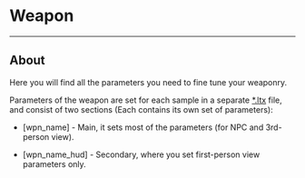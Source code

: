 # Weapon

___

## About

Here you will find all the parameters you need to fine tune your weaponry.

Parameters of the weapon are set for each sample in a separate [*.ltx](../../../file-formats/conf-script/ltx.md) file, and consist of two sections (Each contains its own set of parameters):

- \[wpn_name] - Main, it sets most of the parameters (for NPC and 3rd-person view).

- \[wpn_name_hud] - Secondary, where you set first-person view parameters only.
